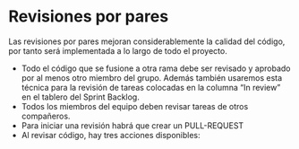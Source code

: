# Revisiones por pares

Las revisiones por pares mejoran considerablemente la calidad del código, por tanto será implementada a lo largo de todo el proyecto.

- Todo el código que se fusione a otra rama debe ser revisado y aprobado por al menos otro miembro del grupo. Además también usaremos esta técnica para la revisión de tareas colocadas en la columna “In review” en el tablero del Sprint Backlog. 
- Todos los miembros del equipo deben revisar tareas de otros compañeros.
- Para iniciar una revisión habrá que crear un PULL-REQUEST
- Al revisar código, hay tres acciones disponibles:
